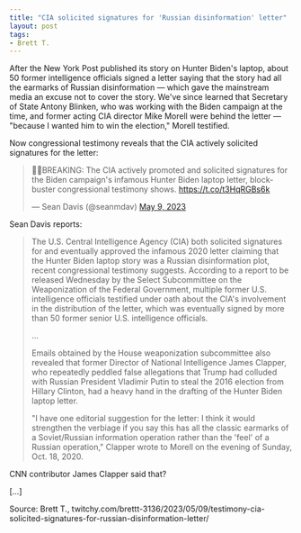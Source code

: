 ```yaml
---
title: "CIA solicited signatures for 'Russian disinformation' letter"
layout: post
tags:
- Brett T.
---
```


After the New York Post published its story on Hunter Biden's laptop, about 50 former intelligence officials signed a letter saying that the story had all the earmarks of Russian disinformation — which gave the mainstream media an excuse not to cover the story. We've since learned that Secretary of State Antony Blinken, who was working with the Biden campaign at the time, and former acting CIA director Mike Morell were behind the letter — "because I wanted him to win the election," Morell testified.

Now congressional testimony reveals that the CIA actively solicited signatures for the letter:

<blockquote class="twitter-tweet"><p lang="en" dir="ltr">🚨🚨BREAKING: The CIA actively promoted and solicited signatures for the Biden campaign&#39;s infamous Hunter Biden laptop letter, blockbuster congressional testimony shows. <a href="https://t.co/t3HqRGBs6k">https://t.co/t3HqRGBs6k</a></p>&mdash; Sean Davis (@seanmdav) <a href="https://twitter.com/seanmdav/status/1656041420539478020?ref_src=twsrc%5Etfw">May 9, 2023</a></blockquote> <script async src="https://platform.twitter.com/widgets.js" charset="utf-8"></script>

Sean Davis reports:

> The U.S. Central Intelligence Agency (CIA) both solicited signatures for and eventually approved the infamous 2020 letter claiming that the Hunter Biden laptop story was a Russian disinformation plot, recent congressional testimony suggests. According to a report to be released Wednesday by the Select Subcommittee on the Weaponization of the Federal Government, multiple former U.S. intelligence officials testified under oath about the CIA's involvement in the distribution of the letter, which was eventually signed by more than 50 former senior U.S. intelligence officials.
>
> …
>
> Emails obtained by the House weaponization subcommittee also revealed that former Director of National Intelligence James Clapper, who repeatedly peddled false allegations that Trump had colluded with Russian President Vladimir Putin to steal the 2016 election from Hillary Clinton, had a heavy hand in the drafting of the Hunter Biden laptop letter.
>
> "I have one editorial suggestion for the letter: I think it would strengthen the verbiage if you say this has all the classic earmarks of a Soviet/Russian information operation rather than the 'feel' of a Russian operation," Clapper wrote to Morell on the evening of Sunday, Oct. 18, 2020.

CNN contributor James Clapper said that?

[…]

Source: Brett T., twitchy.com/brettt-3136/2023/05/09/testimony-cia-solicited-signatures-for-russian-disinformation-letter/
